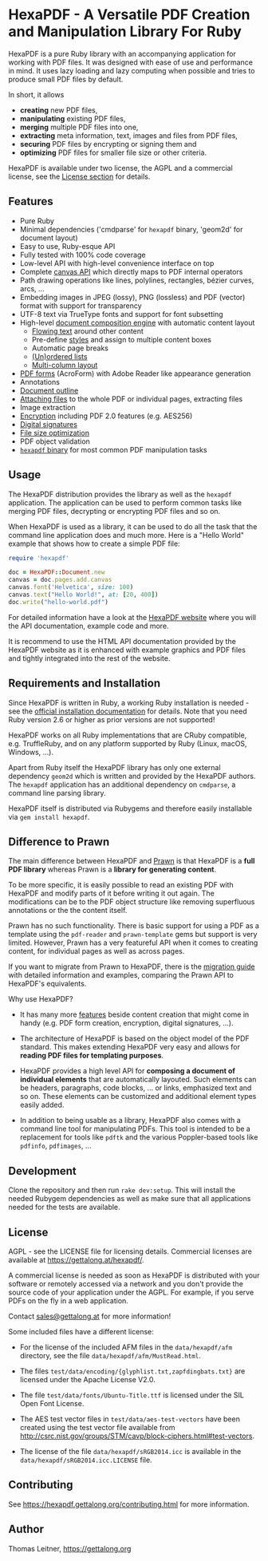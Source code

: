 # HexaPDF - A Versatile PDF Creation and Manipulation Library For Ruby

HexaPDF is a pure Ruby library with an accompanying application for working with PDF files. It was
designed with ease of use and performance in mind. It uses lazy loading and lazy computing when
possible and tries to produce small PDF files by default.

In short, it allows

* **creating** new PDF files,
* **manipulating** existing PDF files,
* **merging** multiple PDF files into one,
* **extracting** meta information, text, images and files from PDF files,
* **securing** PDF files by encrypting or signing them and
* **optimizing** PDF files for smaller file size or other criteria.

HexaPDF is available under two license, the AGPL and a commercial license, see the [License
section](#License) for details.


## Features

* Pure Ruby
* Minimal dependencies ('cmdparse' for `hexapdf` binary, 'geom2d' for document layout)
* Easy to use, Ruby-esque API
* Fully tested with 100% code coverage
* Low-level API with high-level convenience interface on top
* Complete [canvas API] which directly maps to PDF internal operators
* Path drawing operations like lines, polylines, rectangles, bézier curves, arcs, ...
* Embedding images in JPEG (lossy), PNG (lossless) and PDF (vector) format with support for
  transparency
* UTF-8 text via TrueType fonts and support for font subsetting
* High-level [document composition engine] with automatic content layout
  * [Flowing text] around other content
  * Pre-define [styles] and assign to multiple content boxes
  * Automatic page breaks
  * [(Un)ordered lists]
  * [Multi-column layout]
* [PDF forms] (AcroForm) with Adobe Reader like appearance generation
* Annotations
* [Document outline]
* [Attaching files] to the whole PDF or individual pages, extracting files
* Image extraction
* [Encryption] including PDF 2.0 features (e.g. AES256)
* [Digital signatures]
* [File size optimization]
* PDF object validation
* [`hexapdf` binary][hp] for most common PDF manipulation tasks


[canvas API]: https://hexapdf.gettalong.org/documentation/reference/api/HexaPDF/Content/Canvas.html
[document composition engine]: https://hexapdf.gettalong.org/documentation/key-topics/document-layout.html
[flowing text]: https://hexapdf.gettalong.org/examples/frame_text_flow.html
[styles]: https://hexapdf.gettalong.org/documentation/reference/api/HexaPDF/Layout/Style/index.html
[(un)ordered lists]: https://hexapdf.gettalong.org/documentation/reference/api/HexaPDF/Layout/ListBox.html
[multi-column layout]: https://hexapdf.gettalong.org/documentation/reference/api/HexaPDF/Layout/ColumnBox.html
[PDF forms]: https://hexapdf.gettalong.org/documentation/key-topics/forms.html
[Document outline]: https://hexapdf.gettalong.org/documentation/reference/api/HexaPDF/Type/Outline.html
[attaching files]: https://hexapdf.gettalong.org/documentation/reference/api/HexaPDF/Document/Files.html
[Encryption]: https://hexapdf.gettalong.org/documentation/key-topics/encryption.html
[Digital Signatures]: https://hexapdf.gettalong.org/documentation/key-topics/digital-signatures.html
[File size optimization]: https://hexapdf.gettalong.org/documentation/benchmarks/optimization.html
[hp]: https://hexapdf.gettalong.org/documentation/reference/hexapdf.1.html


## Usage

The HexaPDF distribution provides the library as well as the `hexapdf` application. The application
can be used to perform common tasks like merging PDF files, decrypting or encrypting PDF files and
so on.

When HexaPDF is used as a library, it can be used to do all the task that the command line
application does and much more. Here is a "Hello World" example that shows how to create a simple
PDF file:

~~~ ruby
require 'hexapdf'

doc = HexaPDF::Document.new
canvas = doc.pages.add.canvas
canvas.font('Helvetica', size: 100)
canvas.text("Hello World!", at: [20, 400])
doc.write("hello-world.pdf")
~~~

For detailed information have a look at the [HexaPDF website][website] where you will the API
documentation, example code and more.

It is recommend to use the HTML API documentation provided by the HexaPDF website as it is enhanced
with example graphics and PDF files and tightly integrated into the rest of the website.

[website]: https://hexapdf.gettalong.org


## Requirements and Installation

Since HexaPDF is written in Ruby, a working Ruby installation is needed - see the
[official installation documentation][rbinstall] for details. Note that you need Ruby version 2.6 or
higher as prior versions are not supported!

HexaPDF works on all Ruby implementations that are CRuby compatible, e.g. TruffleRuby, and on any
platform supported by Ruby (Linux, macOS, Windows, ...).

Apart from Ruby itself the HexaPDF library has only one external dependency `geom2d` which is
written and provided by the HexaPDF authors. The `hexapdf` application has an additional dependency
on `cmdparse`, a command line parsing library.

HexaPDF itself is distributed via Rubygems and therefore easily installable via `gem install
hexapdf`.

[rbinstall]: https://www.ruby-lang.org/en/documentation/installation/


## Difference to Prawn

The main difference between HexaPDF and [Prawn] is that HexaPDF is a **full PDF library** whereas
Prawn is a **library for generating content**.

To be more specific, it is easily possible to read an existing PDF with HexaPDF and modify parts of
it before writing it out again. The modifications can be to the PDF object structure like removing
superfluous annotations or the the content itself.

Prawn has no such functionality. There is basic support for using a PDF as a template using the
`pdf-reader` and `prawn-template` gems but support is very limited. However, Prawn has a very
featureful API when it comes to creating content, for individual pages as well as across pages.

If you want to migrate from Prawn to HexaPDF, there is the [migration guide] with detailed
information and examples, comparing the Prawn API to HexaPDF's equivalents.

[migration guide]: https://hexapdf.gettalong.org/documentation/howtos/migrating-from-prawn.html

Why use HexaPDF?

* It has many more [features](#features) beside content creation that might come in handy (e.g. PDF
  form creation, encryption, digital signatures, ...).

* The architecture of HexaPDF is based on the object model of the PDF standard. This makes extending
  HexaPDF very easy and allows for **reading PDF files for templating purposes**.

* HexaPDF provides a high level API for **composing a document of individual elements** that are
  automatically layouted. Such elements can be headers, paragraphs, code blocks, ... or links,
  emphasized text and so on. These elements can be customized and additional element types easily
  added.

* In addition to being usable as a library, HexaPDF also comes with a command line tool for
  manipulating PDFs. This tool is intended to be a replacement for tools like `pdftk` and the
  various Poppler-based tools like `pdfinfo`, `pdfimages`, ...

[Prawn]: http://prawnpdf.org
[page canvas API]: https://hexapdf.gettalong.org/api/HexaPDF/Content/Canvas.html

## Development

Clone the repository and then run `rake dev:setup`. This will install the needed Rubygem
dependencies as well as make sure that all applications needed for the tests are available.


## License

AGPL - see the LICENSE file for licensing details. Commercial licenses are available at
<https://gettalong.at/hexapdf/>.

A commercial license is needed as soon as HexaPDF is distributed with your software or remotely
accessed via a network and you don't provide the source code of your application under the AGPL. For
example, if you serve PDFs on the fly in a web application.

Contact <sales@gettalong.at> for more information!

Some included files have a different license:

* For the license of the included AFM files in the `data/hexapdf/afm` directory, see the file
  `data/hexapdf/afm/MustRead.html`.

* The files `test/data/encoding/{glyphlist.txt,zapfdingbats.txt}` are licensed under the Apache
  License V2.0.

* The file `test/data/fonts/Ubuntu-Title.ttf` is licensed under the SIL Open Font License.

* The AES test vector files in `test/data/aes-test-vectors` have been created using the test vector
  file available from <http://csrc.nist.gov/groups/STM/cavp/block-ciphers.html#test-vectors>.

* The license of the file `data/hexapdf/sRGB2014.icc` is available in the
  `data/hexapdf/sRGB2014.icc.LICENSE` file.


## Contributing

See <https://hexapdf.gettalong.org/contributing.html> for more information.


## Author

Thomas Leitner, <https://gettalong.org>
